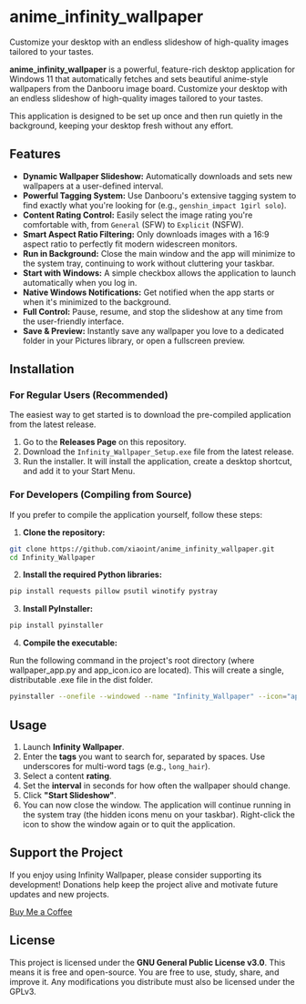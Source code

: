 # anime_infinity_wallpaper
 Customize your desktop with an endless slideshow of high-quality images tailored to your tastes.

**anime_infinity_wallpaper** is a powerful, feature-rich desktop application for Windows 11 that automatically fetches and sets beautiful anime-style wallpapers from the Danbooru image board. Customize your desktop with an endless slideshow of high-quality images tailored to your tastes.

This application is designed to be set up once and then run quietly in the background, keeping your desktop fresh without any effort.

## Features

* **Dynamic Wallpaper Slideshow:** Automatically downloads and sets new wallpapers at a user-defined interval.
* **Powerful Tagging System:** Use Danbooru's extensive tagging system to find exactly what you're looking for (e.g., `genshin_impact 1girl solo`).
* **Content Rating Control:** Easily select the image rating you're comfortable with, from `General` (SFW) to `Explicit` (NSFW).
* **Smart Aspect Ratio Filtering:** Only downloads images with a 16:9 aspect ratio to perfectly fit modern widescreen monitors.
* **Run in Background:** Close the main window and the app will minimize to the system tray, continuing to work without cluttering your taskbar.
* **Start with Windows:** A simple checkbox allows the application to launch automatically when you log in.
* **Native Windows Notifications:** Get notified when the app starts or when it's minimized to the background.
* **Full Control:** Pause, resume, and stop the slideshow at any time from the user-friendly interface.
* **Save & Preview:** Instantly save any wallpaper you love to a dedicated folder in your Pictures library, or open a fullscreen preview.

## Installation

### For Regular Users (Recommended)

The easiest way to get started is to download the pre-compiled application from the latest release.

1. Go to the **Releases Page** on this repository.
2. Download the `Infinity_Wallpaper_Setup.exe` file from the latest release.
3. Run the installer. It will install the application, create a desktop shortcut, and add it to your Start Menu.

### For Developers (Compiling from Source)

If you prefer to compile the application yourself, follow these steps:

1. **Clone the repository:**

```bash
git clone https://github.com/xiaoint/anime_infinity_wallpaper.git
cd Infinity_Wallpaper
```

2. **Install the required Python libraries:**

```bash
pip install requests pillow psutil winotify pystray
```

3. **Install PyInstaller:**

```bash
pip install pyinstaller
```

4. **Compile the executable:**

Run the following command in the project's root directory (where wallpaper_app.py and app_icon.ico are located). This will create a single, distributable .exe file in the dist folder.

```bash
pyinstaller --onefile --windowed --name "Infinity_Wallpaper" --icon="app_icon.ico" wallpaper_app.py
```

## Usage

1. Launch **Infinity Wallpaper**.
2. Enter the **tags** you want to search for, separated by spaces. Use underscores for multi-word tags (e.g., `long_hair`).
3. Select a content **rating**.
4. Set the **interval** in seconds for how often the wallpaper should change.
5. Click **"Start Slideshow"**.
6. You can now close the window. The application will continue running in the system tray (the hidden icons menu on your taskbar). Right-click the icon to show the window again or to quit the application.

## Support the Project

If you enjoy using Infinity Wallpaper, please consider supporting its development! Donations help keep the project alive and motivate future updates and new projects.

<a href="https://coff.ee/XiaoInt" target="_blank">Buy Me a Coffee</a>

## License

This project is licensed under the **GNU General Public License v3.0**. This means it is free and open-source. You are free to use, study, share, and improve it. Any modifications you distribute must also be licensed under the GPLv3.
